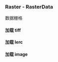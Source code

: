 ### Raster - RasterData
数据栅格
#### 加载 tiff
<code src="./rasterData/loadTiff.tsx"></code>

#### 加载 lerc
<code src="./rasterData/loadLerc.tsx"></code>

#### 加载 image
<code src="./rasterData/loadImage.tsx"></code>